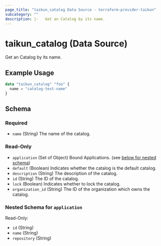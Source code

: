 ```yaml
---
page_title: "taikun_catalog Data Source - terraform-provider-taikun"
subcategory: ""
description: |-   Get an Catalog by its name.
---
```


# taikun_catalog (Data Source)

Get an Catalog by its name.

## Example Usage

```terraform
data "taikun_catalog" "foo" {
  name = "catalog-test-name"
}
```

<!-- schema generated by tfplugindocs -->
## Schema

### Required

- `name` (String) The name of the catalog.

### Read-Only

- `application` (Set of Object) Bound Applications. (see [below for nested schema](#nestedatt--application))
- `default` (Boolean) Indicates whether the catalog is the default catalog.
- `description` (String) The description of the catalog.
- `id` (String) The ID of the catalog.
- `lock` (Boolean) Indicates whether to lock the catalog.
- `organization_id` (String) The ID of the organization which owns the catalog.

<a id="nestedatt--application"></a>
### Nested Schema for `application`

Read-Only:

- `id` (String)
- `name` (String)
- `repository` (String)

